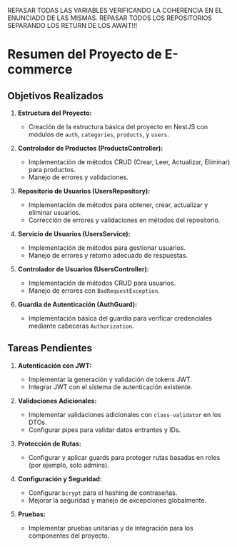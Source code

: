 REPASAR TODAS LAS VARIABLES VERIFICANDO LA COHERENCIA EN EL ENUNCIADO DE LAS MISMAS. 
REPASAR TODOS LOS REPOSITORIOS SEPARANDO LOS RETURN DE LOS AWAIT!!!


# Resumen del Proyecto de E-commerce

## Objetivos Realizados

1. **Estructura del Proyecto:**
   - Creación de la estructura básica del proyecto en NestJS con módulos de `auth`, `categories`, `products`, y `users`.

2. **Controlador de Productos (ProductsController):**
   - Implementación de métodos CRUD (Crear, Leer, Actualizar, Eliminar) para productos.
   - Manejo de errores y validaciones.

3. **Repositorio de Usuarios (UsersRepository):**
   - Implementación de métodos para obtener, crear, actualizar y eliminar usuarios.
   - Corrección de errores y validaciones en métodos del repositorio.

4. **Servicio de Usuarios (UsersService):**
   - Implementación de métodos para gestionar usuarios.
   - Manejo de errores y retorno adecuado de respuestas.

5. **Controlador de Usuarios (UsersController):**
   - Implementación de métodos CRUD para usuarios.
   - Manejo de errores con `BadRequestException`.

6. **Guardia de Autenticación (AuthGuard):**
   - Implementación básica del guardia para verificar credenciales mediante cabeceras `Authorization`.

## Tareas Pendientes

1. **Autenticación con JWT:**
   - Implementar la generación y validación de tokens JWT.
   - Integrar JWT con el sistema de autenticación existente.

2. **Validaciones Adicionales:**
   - Implementar validaciones adicionales con `class-validator` en los DTOs.
   - Configurar pipes para validar datos entrantes y IDs.

3. **Protección de Rutas:**
   - Configurar y aplicar guards para proteger rutas basadas en roles (por ejemplo, solo admins).

4. **Configuración y Seguridad:**
   - Configurar `bcrypt` para el hashing de contraseñas.
   - Mejorar la seguridad y manejo de excepciones globalmente.

5. **Pruebas:**
   - Implementar pruebas unitarias y de integración para los componentes del proyecto.
